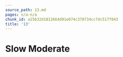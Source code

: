 ```yaml
---
source_path: 13.md
pages: n/a-n/a
chunk_id: a25632d1812664d91e074c378734cc7dc517f043
title: '13'
---
```

# Slow Moderate

